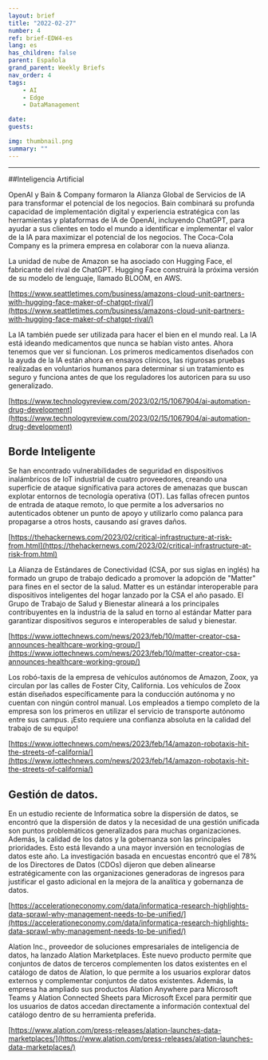 ```yaml
---
layout: brief
title: "2022-02-27"
number: 4
ref: brief-EDW4-es
lang: es
has_children: false
parent: Española
grand_parent: Weekly Briefs
nav_order: 4
tags:
    - AI
    - Edge
    - DataManagement

date: 
guests:

img: thumbnail.png
summary: ""
---
```




---

##Inteligencia Artificial

OpenAI y Bain & Company formaron la Alianza Global de Servicios de IA para transformar el potencial de los negocios. Bain combinará su profunda capacidad de implementación digital y experiencia estratégica con las herramientas y plataformas de IA de OpenAI, incluyendo ChatGPT, para ayudar a sus clientes en todo el mundo a identificar e implementar el valor de la IA para maximizar el potencial de los negocios. The Coca-Cola Company es la primera empresa en colaborar con la nueva alianza.

La unidad de nube de Amazon se ha asociado con Hugging Face, el fabricante del rival de ChatGPT. Hugging Face construirá la próxima versión de su modelo de lenguaje, llamado BLOOM, en AWS.

[https://www.seattletimes.com/business/amazons-cloud-unit-partners-with-hugging-face-maker-of-chatgpt-rival/](https://www.seattletimes.com/business/amazons-cloud-unit-partners-with-hugging-face-maker-of-chatgpt-rival/)

La IA también puede ser utilizada para hacer el bien en el mundo real. La IA está ideando medicamentos que nunca se habían visto antes. Ahora tenemos que ver si funcionan. Los primeros medicamentos diseñados con la ayuda de la IA están ahora en ensayos clínicos, las rigurosas pruebas realizadas en voluntarios humanos para determinar si un tratamiento es seguro y funciona antes de que los reguladores los autoricen para su uso generalizado.

[https://www.technologyreview.com/2023/02/15/1067904/ai-automation-drug-development](https://www.technologyreview.com/2023/02/15/1067904/ai-automation-drug-development)

## Borde Inteligente

Se han encontrado vulnerabilidades de seguridad en dispositivos inalámbricos de IoT industrial de cuatro proveedores, creando una superficie de ataque significativa para actores de amenazas que buscan explotar entornos de tecnología operativa (OT). Las fallas ofrecen puntos de entrada de ataque remoto, lo que permite a los adversarios no autenticados obtener un punto de apoyo y utilizarlo como palanca para propagarse a otros hosts, causando así graves daños.

[https://thehackernews.com/2023/02/critical-infrastructure-at-risk-from.html](https://thehackernews.com/2023/02/critical-infrastructure-at-risk-from.html)

La Alianza de Estándares de Conectividad (CSA, por sus siglas en inglés) ha formado un grupo de trabajo dedicado a promover la adopción de "Matter" para fines en el sector de la salud. Matter es un estándar interoperable para dispositivos inteligentes del hogar lanzado por la CSA el año pasado. El Grupo de Trabajo de Salud y Bienestar alineará a los principales contribuyentes en la industria de la salud en torno al estándar Matter para garantizar dispositivos seguros e interoperables de salud y bienestar.

[https://www.iottechnews.com/news/2023/feb/10/matter-creator-csa-announces-healthcare-working-group/](https://www.iottechnews.com/news/2023/feb/10/matter-creator-csa-announces-healthcare-working-group/)

Los robó-taxis de la empresa de vehículos autónomos de Amazon, Zoox, ya circulan por las calles de Foster City, California. Los vehículos de Zoox están diseñados específicamente para la conducción autónoma y no cuentan con ningún control manual. Los empleados a tiempo completo de la empresa son los primeros en utilizar el servicio de transporte autónomo entre sus campus. ¡Esto requiere una confianza absoluta en la calidad del trabajo de su equipo!

[https://www.iottechnews.com/news/2023/feb/14/amazon-robotaxis-hit-the-streets-of-california/](https://www.iottechnews.com/news/2023/feb/14/amazon-robotaxis-hit-the-streets-of-california/)

## Gestión de datos.

En un estudio reciente de Informatica sobre la dispersión de datos, se encontró que la dispersión de datos y la necesidad de una gestión unificada son puntos problemáticos generalizados para muchas organizaciones. Además, la calidad de los datos y la gobernanza son las principales prioridades. Esto está llevando a una mayor inversión en tecnologías de datos este año. La investigación basada en encuestas encontró que el 78% de los Directores de Datos (CDOs) dijeron que deben alinearse estratégicamente con las organizaciones generadoras de ingresos para justificar el gasto adicional en la mejora de la analítica y gobernanza de datos.

[https://accelerationeconomy.com/data/informatica-research-highlights-data-sprawl-why-management-needs-to-be-unified/](https://accelerationeconomy.com/data/informatica-research-highlights-data-sprawl-why-management-needs-to-be-unified/)

Alation Inc., proveedor de soluciones empresariales de inteligencia de datos, ha lanzado Alation Marketplaces. Este nuevo producto permite que conjuntos de datos de terceros complementen los datos existentes en el catálogo de datos de Alation, lo que permite a los usuarios explorar datos externos y complementar conjuntos de datos existentes. Además, la empresa ha ampliado sus productos Alation Anywhere para Microsoft Teams y Alation Connected Sheets para Microsoft Excel para permitir que los usuarios de datos accedan directamente a información contextual del catálogo dentro de su herramienta preferida.

[https://www.alation.com/press-releases/alation-launches-data-marketplaces/](https://www.alation.com/press-releases/alation-launches-data-marketplaces/)

